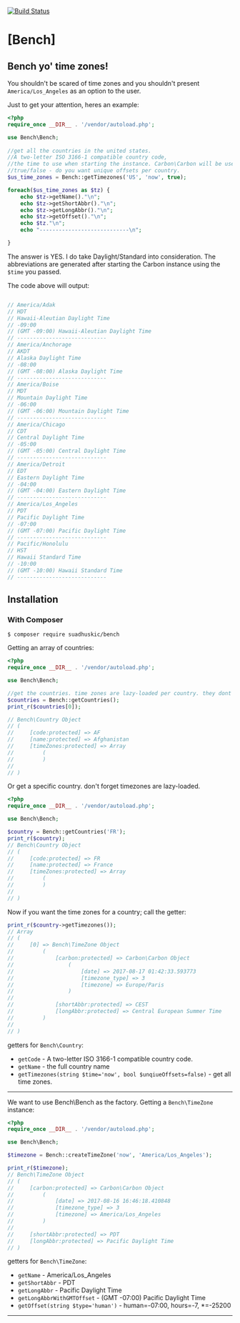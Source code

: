 [![Build Status](https://travis-ci.org/suadhuskic/Bench.svg?branch=master)](https://travis-ci.org/suadhuskic/Bench)

[Bench]
===========

## Bench yo' time zones! 
You shouldn't be scared of time zones and you shouldn't present `America/Los_Angeles` as an option to the user.

Just to get your attention, heres an example:
```php
<?php
require_once __DIR__ . '/vendor/autoload.php';

use Bench\Bench;
	
//get all the countries in the united states.
//A two-letter ISO 3166-1 compatible country code,
//the time to use when starting the instance. Carbon\Carbon will be used.
//true/false - do you want unique offsets per country.
$us_time_zones = Bench::getTimezones('US', 'now', true);

foreach($us_time_zones as $tz) {
	echo $tz->getName()."\n";
	echo $tz->getShortAbbr()."\n";
	echo $tz->getLongAbbr()."\n";
	echo $tz->getOffset()."\n";
	echo $tz."\n";
	echo "----------------------------\n";

}

```
The answer is YES. I do take Daylight/Standard into consideration. The abbreviations are generated after starting the Carbon instance using the `$time` you passed.

The code above will output:
```php

// America/Adak
// HDT
// Hawaii-Aleutian Daylight Time
// -09:00
// (GMT -09:00) Hawaii-Aleutian Daylight Time
// ----------------------------
// America/Anchorage
// AKDT
// Alaska Daylight Time
// -08:00
// (GMT -08:00) Alaska Daylight Time
// ----------------------------
// America/Boise
// MDT
// Mountain Daylight Time
// -06:00
// (GMT -06:00) Mountain Daylight Time
// ----------------------------
// America/Chicago
// CDT
// Central Daylight Time
// -05:00
// (GMT -05:00) Central Daylight Time
// ----------------------------
// America/Detroit
// EDT
// Eastern Daylight Time
// -04:00
// (GMT -04:00) Eastern Daylight Time
// ----------------------------
// America/Los_Angeles
// PDT
// Pacific Daylight Time
// -07:00
// (GMT -07:00) Pacific Daylight Time
// ----------------------------
// Pacific/Honolulu
// HST
// Hawaii Standard Time
// -10:00
// (GMT -10:00) Hawaii Standard Time
// ----------------------------

```

## Installation

### With Composer

```
$ composer require suadhuskic/bench
```
Getting an array of countries:
```php
<?php
require_once __DIR__ . '/vendor/autoload.php';

use Bench\Bench;

//get the countries. time zones are lazy-loaded per country. they dont get loaded until you call the getter the first time.
$countries = Bench::getCountries();
print_r($countries[0]);

// Bench\Country Object
// (
//     [code:protected] => AF
//     [name:protected] => Afghanistan
//     [timeZones:protected] => Array
//         (
//         )
// 
// )
```
Or get a specific country. don't forget timezones are lazy-loaded.
```php
<?php
require_once __DIR__ . '/vendor/autoload.php';

use Bench\Bench;

$country = Bench::getCountries('FR');
print_r($country);
// Bench\Country Object
// (
//     [code:protected] => FR
//     [name:protected] => France
//     [timeZones:protected] => Array
//         (
//         )
// 
// )
```
Now if you want the time zones for a country; call the getter:
```php
print_r($country->getTimezones());
// Array
// (
//     [0] => Bench\TimeZone Object
//         (
//             [carbon:protected] => Carbon\Carbon Object
//                 (
//                     [date] => 2017-08-17 01:42:33.593773
//                     [timezone_type] => 3
//                     [timezone] => Europe/Paris
//                 )
// 
//             [shortAbbr:protected] => CEST
//             [longAbbr:protected] => Central European Summer Time
//         )
// 
// )


```
getters for `Bench\Country`:
 - `getCode` - A two-letter ISO 3166-1 compatible country code.
 - `getName` - the full country name
 - `getTimezones(string $time='now', bool $unqiueOffsets=false)` - get all time zones.
 
 
 ---
 
 We want to use Bench\Bench as the factory. Getting a `Bench\TimeZone` instance:

 ```php
<?php
require_once __DIR__ . '/vendor/autoload.php';

use Bench\Bench;

$timezone = Bench::createTimeZone('now', 'America/Los_Angeles');

print_r($timezone);
// Bench\TimeZone Object
// (
//     [carbon:protected] => Carbon\Carbon Object
//         (
//             [date] => 2017-08-16 16:46:18.410848
//             [timezone_type] => 3
//             [timezone] => America/Los_Angeles
//         )
// 
//     [shortAbbr:protected] => PDT
//     [longAbbr:protected] => Pacific Daylight Time
// ) 
 
 ```
 getters for `Bench\TimeZone`:
 - `getName` - America/Los_Angeles
 - `getShortAbbr` - PDT
 - `getLongAbbr` - Pacific Daylight Time
 - `getLongAbbrWithGMTOffset` - (GMT -07:00) Pacific Daylight Time
 - `getOffset(string $type='human')` - human=-07:00, hours=-7, *=-25200
 
 
 ---

 
